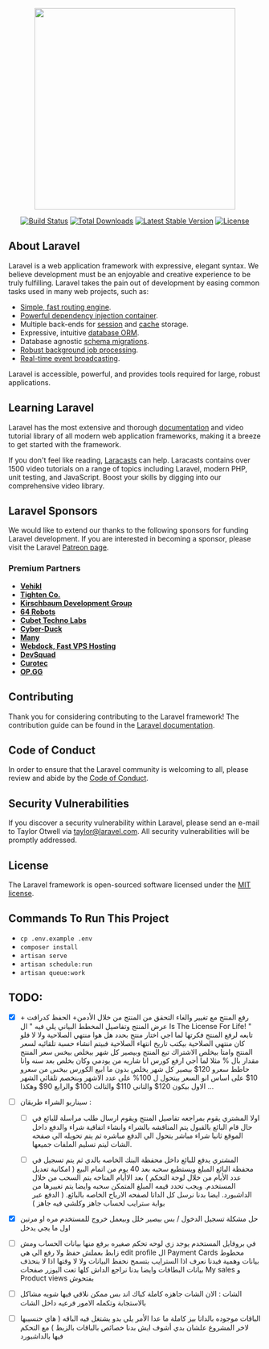 <p align="center"><a href="https://laravel.com" target="_blank"><img src="https://raw.githubusercontent.com/laravel/art/master/logo-lockup/5%20SVG/2%20CMYK/1%20Full%20Color/laravel-logolockup-cmyk-red.svg" width="400"></a></p>

<p align="center">
<a href="https://travis-ci.org/laravel/framework"><img src="https://travis-ci.org/laravel/framework.svg" alt="Build Status"></a>
<a href="https://packagist.org/packages/laravel/framework"><img src="https://img.shields.io/packagist/dt/laravel/framework" alt="Total Downloads"></a>
<a href="https://packagist.org/packages/laravel/framework"><img src="https://img.shields.io/packagist/v/laravel/framework" alt="Latest Stable Version"></a>
<a href="https://packagist.org/packages/laravel/framework"><img src="https://img.shields.io/packagist/l/laravel/framework" alt="License"></a>
</p>

## About Laravel

Laravel is a web application framework with expressive, elegant syntax. We believe development must be an enjoyable and creative experience to be truly fulfilling. Laravel takes the pain out of development by easing common tasks used in many web projects, such as:

- [Simple, fast routing engine](https://laravel.com/docs/routing).
- [Powerful dependency injection container](https://laravel.com/docs/container).
- Multiple back-ends for [session](https://laravel.com/docs/session) and [cache](https://laravel.com/docs/cache) storage.
- Expressive, intuitive [database ORM](https://laravel.com/docs/eloquent).
- Database agnostic [schema migrations](https://laravel.com/docs/migrations).
- [Robust background job processing](https://laravel.com/docs/queues).
- [Real-time event broadcasting](https://laravel.com/docs/broadcasting).

Laravel is accessible, powerful, and provides tools required for large, robust applications.

## Learning Laravel

Laravel has the most extensive and thorough [documentation](https://laravel.com/docs) and video tutorial library of all modern web application frameworks, making it a breeze to get started with the framework.

If you don't feel like reading, [Laracasts](https://laracasts.com) can help. Laracasts contains over 1500 video tutorials on a range of topics including Laravel, modern PHP, unit testing, and JavaScript. Boost your skills by digging into our comprehensive video library.

## Laravel Sponsors

We would like to extend our thanks to the following sponsors for funding Laravel development. If you are interested in becoming a sponsor, please visit the Laravel [Patreon page](https://patreon.com/taylorotwell).

### Premium Partners

- **[Vehikl](https://vehikl.com/)**
- **[Tighten Co.](https://tighten.co)**
- **[Kirschbaum Development Group](https://kirschbaumdevelopment.com)**
- **[64 Robots](https://64robots.com)**
- **[Cubet Techno Labs](https://cubettech.com)**
- **[Cyber-Duck](https://cyber-duck.co.uk)**
- **[Many](https://www.many.co.uk)**
- **[Webdock, Fast VPS Hosting](https://www.webdock.io/en)**
- **[DevSquad](https://devsquad.com)**
- **[Curotec](https://www.curotec.com/services/technologies/laravel/)**
- **[OP.GG](https://op.gg)**

## Contributing

Thank you for considering contributing to the Laravel framework! The contribution guide can be found in the [Laravel documentation](https://laravel.com/docs/contributions).

## Code of Conduct

In order to ensure that the Laravel community is welcoming to all, please review and abide by the [Code of Conduct](https://laravel.com/docs/contributions#code-of-conduct).

## Security Vulnerabilities

If you discover a security vulnerability within Laravel, please send an e-mail to Taylor Otwell via [taylor@laravel.com](mailto:taylor@laravel.com). All security vulnerabilities will be promptly addressed.

## License

The Laravel framework is open-sourced software licensed under the [MIT license](https://opensource.org/licenses/MIT).


## Commands To Run This Project
- ```cp .env.example .env```
- ```composer install```
- ```artisan serve```
- ```artisan schedule:run```
- ```artisan queue:work```


## TODO:

- [x] رفع المنتج مع تغيير والغاء التحقق من المنتج من خلال الأدمن+ الحفظ كدرافت + عرض المنتج  وتفاصيل المخطط البياني يلي فيه "
ال Is The License For Life!  " تابعه لرفع المنتج فكرتها لما اجي اختار منتج بحدد هل هوا منتهي الصلاحية ولا لا فلو كان منتهي الصلاحية بيكتب تاريخ انتهاء الصلاحية فبيتم انشاء حسبة تلقائيه لسعر المنتج وامتا بيخلص الاشتراك تبع المنتج وبيصير كل شهر بيخلص بيخس سعر المنتج مقدار بال %
مثلا لما أجي ارفع كورس انا شاريه من يودمي وكان بخلص بعد سنه وانا حاطط سعرو 120$ بيصير كل شهر يخلص بدون ما ابيع الكورس بيخس من سعرو 10$ على اساس انو السعر بيتحول ل 100% على عدد الاشهر وبنخصم تلقائي الشهر الاول بيكون 120$ والتاني 110$ والتالت 100$ والرابع 90$ وهكذا …

- [ ] سيناريو الشراء طريقان :

  - [ ] اولا المشتري يقوم بمراجعه تفاصيل المنتج ويقوم ارسال طلب مراسلة للبائع في حال  قام البائع بالقبول يتم المناقشه بالشراء وانشاء اتفاقية شراء والدفع داخل الموقع
  ثانيا شراء مباشر يتحول الي الدفع مباشره ثم يتم تحويله الي صفحه الشات ليتم تسليم الملفات جميعها.

  - [ ] المشتري يدفع للبائع داخل محفظة البنك الخاصه بالدي ثم يتم تسجيل في محفظة البائع المبلغ ويستطيع سحبه بعد 40 يوم من اتمام البيع ( امكانية تعديل عدد الأيام من خلال لوحة التحكم ) بعد الاأيام المتاحه يتم السحب من خلال المستخدم. ويجب تحدد قيمه المبلغ المتمكن سحبه وايضا يتم تغييرها من الداشبورد. ايضا بدنا نرسل كل الداتا لصفحه الارباح الخاصه بالبائع. ( الدفع عبر بوابة سترايب لحساب جاهز وكلشي فيه جاهز  )

- [x]  حل مشكلة تسجيل الدخول / بس بيصير خلل وبيعمل خروج للمستخدم مره او مرتين اول ما يجي يدخل

- [ ] في بروفايل المستخدم يوجد زي لوحه تحكم صغيره  برفع منها بيانات الحساب ومش زابط بعملش حفظ ولا رفع الي هي edit profile ال Payment Cards محطوط بيانات وهمية فبدنا نعرف اذا السترايب بتسمح نحفظ البيانات ولا لا وقتها اذا لا بنحذف بيانات البطاقات  وايضا بدنا  نراجع الداش كلها تعت اليوزر صفحات My sales و Product views بفتحوش

- [ ] الشات : الان الشات جاهزه كاملة كباك اند بس  ممكن نلاقي فيها شويه مشاكل بالاستجابة وتكمله الامور فرعيه  داخل الشات

- [ ] الباقات موجوده بالداتا بيز كاملة ما عدا الأمر يلي بدو يشتغل فيه الباقه ( هاي حنسيبها لاخر المشروع علشان بدي أشوف ايش بدنا خصائص بالباقات بالزبط )  مع التحكم فيها بالداشبورد 
